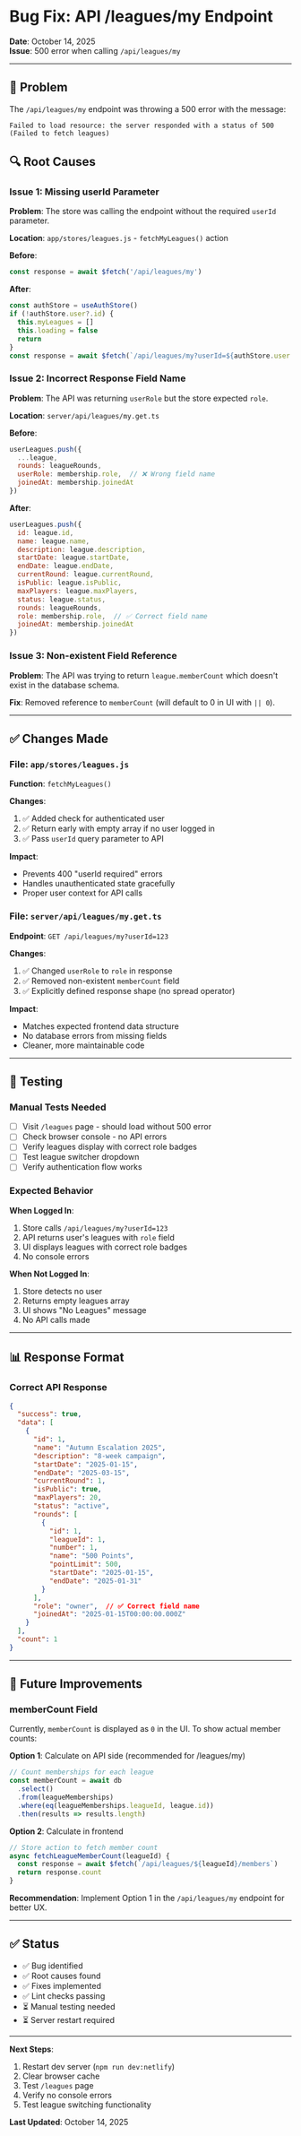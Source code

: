 # Bug Fix: API /leagues/my Endpoint

**Date**: October 14, 2025  
**Issue**: 500 error when calling `/api/leagues/my`

---

## 🐛 Problem

The `/api/leagues/my` endpoint was throwing a 500 error with the message:
```
Failed to load resource: the server responded with a status of 500 (Failed to fetch leagues)
```

## 🔍 Root Causes

### Issue 1: Missing userId Parameter
**Problem**: The store was calling the endpoint without the required `userId` parameter.

**Location**: `app/stores/leagues.js` - `fetchMyLeagues()` action

**Before**:
```javascript
const response = await $fetch('/api/leagues/my')
```

**After**:
```javascript
const authStore = useAuthStore()
if (!authStore.user?.id) {
  this.myLeagues = []
  this.loading = false
  return
}
const response = await $fetch(`/api/leagues/my?userId=${authStore.user.id}`)
```

### Issue 2: Incorrect Response Field Name
**Problem**: The API was returning `userRole` but the store expected `role`.

**Location**: `server/api/leagues/my.get.ts`

**Before**:
```javascript
userLeagues.push({
  ...league,
  rounds: leagueRounds,
  userRole: membership.role,  // ❌ Wrong field name
  joinedAt: membership.joinedAt
})
```

**After**:
```javascript
userLeagues.push({
  id: league.id,
  name: league.name,
  description: league.description,
  startDate: league.startDate,
  endDate: league.endDate,
  currentRound: league.currentRound,
  isPublic: league.isPublic,
  maxPlayers: league.maxPlayers,
  status: league.status,
  rounds: leagueRounds,
  role: membership.role,  // ✅ Correct field name
  joinedAt: membership.joinedAt
})
```

### Issue 3: Non-existent Field Reference
**Problem**: The API was trying to return `league.memberCount` which doesn't exist in the database schema.

**Fix**: Removed reference to `memberCount` (will default to 0 in UI with `|| 0`).

---

## ✅ Changes Made

### File: `app/stores/leagues.js`
**Function**: `fetchMyLeagues()`

**Changes**:
1. ✅ Added check for authenticated user
2. ✅ Return early with empty array if no user logged in
3. ✅ Pass `userId` query parameter to API

**Impact**: 
- Prevents 400 "userId required" errors
- Handles unauthenticated state gracefully
- Proper user context for API calls

### File: `server/api/leagues/my.get.ts`
**Endpoint**: `GET /api/leagues/my?userId=123`

**Changes**:
1. ✅ Changed `userRole` to `role` in response
2. ✅ Removed non-existent `memberCount` field
3. ✅ Explicitly defined response shape (no spread operator)

**Impact**:
- Matches expected frontend data structure
- No database errors from missing fields
- Cleaner, more maintainable code

---

## 🧪 Testing

### Manual Tests Needed
- [ ] Visit `/leagues` page - should load without 500 error
- [ ] Check browser console - no API errors
- [ ] Verify leagues display with correct role badges
- [ ] Test league switcher dropdown
- [ ] Verify authentication flow works

### Expected Behavior

**When Logged In**:
1. Store calls `/api/leagues/my?userId=123`
2. API returns user's leagues with `role` field
3. UI displays leagues with correct role badges
4. No console errors

**When Not Logged In**:
1. Store detects no user
2. Returns empty leagues array
3. UI shows "No Leagues" message
4. No API calls made

---

## 📊 Response Format

### Correct API Response
```json
{
  "success": true,
  "data": [
    {
      "id": 1,
      "name": "Autumn Escalation 2025",
      "description": "8-week campaign",
      "startDate": "2025-01-15",
      "endDate": "2025-03-15",
      "currentRound": 1,
      "isPublic": true,
      "maxPlayers": 20,
      "status": "active",
      "rounds": [
        {
          "id": 1,
          "leagueId": 1,
          "number": 1,
          "name": "500 Points",
          "pointLimit": 500,
          "startDate": "2025-01-15",
          "endDate": "2025-01-31"
        }
      ],
      "role": "owner",  // ✅ Correct field name
      "joinedAt": "2025-01-15T00:00:00.000Z"
    }
  ],
  "count": 1
}
```

---

## 🔧 Future Improvements

### memberCount Field
Currently, `memberCount` is displayed as `0` in the UI. To show actual member counts:

**Option 1**: Calculate on API side (recommended for /leagues/my)
```typescript
// Count memberships for each league
const memberCount = await db
  .select()
  .from(leagueMemberships)
  .where(eq(leagueMemberships.leagueId, league.id))
  .then(results => results.length)
```

**Option 2**: Calculate in frontend
```javascript
// Store action to fetch member count
async fetchLeagueMemberCount(leagueId) {
  const response = await $fetch(`/api/leagues/${leagueId}/members`)
  return response.count
}
```

**Recommendation**: Implement Option 1 in the `/api/leagues/my` endpoint for better UX.

---

## ✅ Status

- ✅ Bug identified
- ✅ Root causes found
- ✅ Fixes implemented
- ✅ Lint checks passing
- ⏳ Manual testing needed
- ⏳ Server restart required

---

**Next Steps**:
1. Restart dev server (`npm run dev:netlify`)
2. Clear browser cache
3. Test `/leagues` page
4. Verify no console errors
5. Test league switching functionality

**Last Updated**: October 14, 2025
